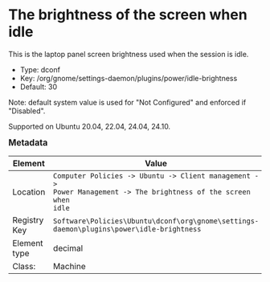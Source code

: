 # The brightness of the screen when idle

This is the laptop panel screen brightness used when the session is idle.

- Type: dconf
- Key: /org/gnome/settings-daemon/plugins/power/idle-brightness
- Default: 30

Note: default system value is used for "Not Configured" and enforced if "Disabled".

Supported on Ubuntu 20.04, 22.04, 24.04, 24.10.



<span style="font-size: larger;">**Metadata**</span>

| Element      | Value                          |
| ---          | ---                            |
| Location     | <code>Computer Policies -> Ubuntu -> Client management -> Power Management -> The brightness of the screen when idle</code>     |
| Registry Key | <code>Software\Policies\Ubuntu\dconf\org\gnome\settings-daemon\plugins\power\idle-brightness</code>          |
| Element type | decimal               |
| Class:       | Machine                     |
